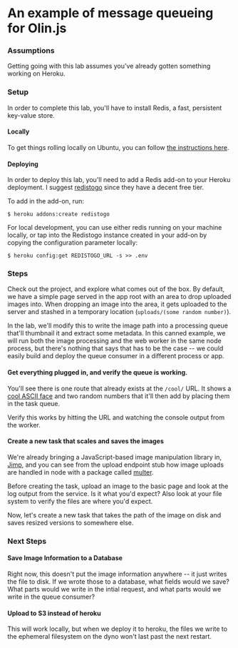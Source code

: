 # An example of message queueing for Olin.js

### Assumptions

Getting going with this lab assumes you've already gotten something working on Heroku.

### Setup

In order to complete this lab, you'll have to install Redis, a fast, persistent key-value store.

#### Locally

To get things rolling locally on Ubuntu, you can follow [the instructions here](https://www.digitalocean.com/community/tutorials/how-to-configure-a-redis-cluster-on-ubuntu-14-04).

#### Deploying

In order to deploy this lab, you'll need to add a Redis add-on to your Heroku deployment. I suggest [redistogo](https://devcenter.heroku.com/articles/redistogo) since they have a decent free tier.

To add in the add-on, run:

```
$ heroku addons:create redistogo
````

For local development, you can use either redis running on your machine locally, or tap into the Redistogo instance created in your add-on by copying the configuration parameter locally:

```
$ heroku config:get REDISTOGO_URL -s >> .env
```

### Steps

Check out the project, and explore what comes out of the box. By default, we have a simple page served in the app root with an area to drop uploaded images into. When dropping an image into the area, it gets uploaded to the server and stashed in a temporary location (`uploads/(some random number)`).

In the lab, we'll modify this to write the image path into a processing queue that'll thumbnail it and extract some metadata. In this canned example, we will run both the image processing and the web worker in the same node process, but there's nothing that says that has to be the case -- we could easily build and deploy the queue consumer in a different process or app.

#### Get everything plugged in, and verify the queue is working.

You'll see there is one route that already exists at the `/cool/` URL. It shows a [cool ASCII face](https://github.com/maxogden/cool-ascii-faces) and two random numbers that it'll then add by placing them in the task queue.

Verify this works by hitting the URL and watching the console output from the worker.

#### Create a new task that scales and saves the images

We're already bringing a JavaScript-based image manipulation library in, [Jimp](https://github.com/oliver-moran/jimp), and you can see from the upload endpoint stub how image uploads are handled in node with a package called [multer](https://github.com/expressjs/multer).

Before creating the task, upload an image to the basic page and look at the log output from the service. Is it what you'd expect? Also look at your file system to verify the files are where you'd expect.

Now, let's create a new task that takes the path of the image on disk and saves resized versions to somewhere else.

### Next Steps

#### Save Image Information to a Database

Right now, this doesn't put the image information anywhere -- it just writes the file to disk. If we wrote those to a database, what fields would we save? What parts would we write in the intial request, and what parts would we write in the queue consumer?

#### Upload to S3 instead of heroku

This will work locally, but when we deploy it to heroku, the files we write to the ephemeral filesystem on the dyno won't last past the next restart.
